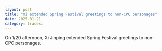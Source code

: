 ```yaml
---
layout: post
title: "Xi extended Spring Festival greetings to non-CPC personages"
date: 2025-01-21
category: tracexi
---
```


On 1/20 afternoon, Xi Jinping extended Spring Festival greetings to non-CPC personages.
